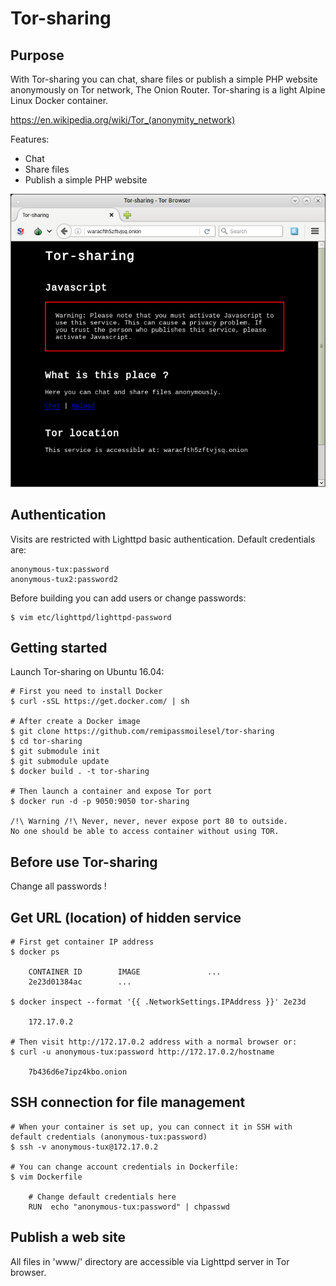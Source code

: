 # Tor-sharing

## Purpose

With Tor-sharing you can chat, share files or publish a simple PHP website anonymously on Tor network, The Onion 
 Router. Tor-sharing is a light Alpine Linux Docker container. 

https://en.wikipedia.org/wiki/Tor_(anonymity_network)

Features:
* Chat 
* Share files
* Publish a simple PHP website

![Screenshot](screenshot.png)

## Authentication

Visits are restricted with Lighttpd basic authentication. Default credentials are:

    anonymous-tux:password
    anonymous-tux2:password2

Before building you can add users or change passwords:
    
    $ vim etc/lighttpd/lighttpd-password

## Getting started

Launch Tor-sharing on Ubuntu 16.04:

    # First you need to install Docker
    $ curl -sSL https://get.docker.com/ | sh
    
    # After create a Docker image
    $ git clone https://github.com/remipassmoilesel/tor-sharing
    $ cd tor-sharing
    $ git submodule init
    $ git submodule update
    $ docker build . -t tor-sharing
    
    # Then launch a container and expose Tor port
    $ docker run -d -p 9050:9050 tor-sharing
    
    /!\ Warning /!\ Never, never, never expose port 80 to outside. 
    No one should be able to access container without using TOR. 

## Before use Tor-sharing

Change all passwords !

## Get URL (location) of hidden service
    
    # First get container IP address 
    $ docker ps 
        
        CONTAINER ID        IMAGE               ...
        2e23d01384ac        ...
  
    $ docker inspect --format '{{ .NetworkSettings.IPAddress }}' 2e23d 
        
        172.17.0.2
    
    # Then visit http://172.17.0.2 address with a normal browser or:
    $ curl -u anonymous-tux:password http://172.17.0.2/hostname 
    
        7b436d6e7ipz4kbo.onion
    
## SSH connection for file management

    # When your container is set up, you can connect it in SSH with default credentials (anonymous-tux:password)
    $ ssh -v anonymous-tux@172.17.0.2
    
    # You can change account credentials in Dockerfile:
    $ vim Dockerfile
    
        # Change default credentials here
        RUN  echo "anonymous-tux:password" | chpasswd
        
## Publish a web site

All files in 'www/' directory are accessible via Lighttpd server in Tor browser.
